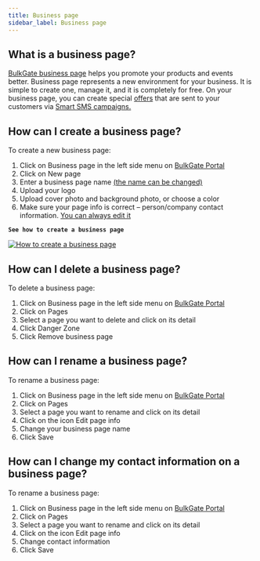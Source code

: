 ```yaml
---
title: Business page 
sidebar_label: Business page 
---
```


## What is a business page?
[BulkGate business page](https://www.bulkgate.com/en/solutions/smart-sms#business-page) helps you promote your products and events better. Business page represents a new environment for your business. It is simple to create one, manage it, and it is completely for free. 
On your business page, you can create special [offers](offers.md#how-can-i-create-an-offer) that are sent to your customers via [Smart SMS campaigns.](creating-smart-sms-campaign.md#how-do-i-create-smart-sms-campaign) 

## How can I create a business page?
To create a new business page:
1.	Click on Business page in the left side menu on [BulkGate Portal](https://portal.bulkgate.com/)
2.	Click on New page
3.	Enter a business page name [(the name can be changed)](#how-can-i-rename-a-business-page)
4.	Upload your logo
5.	Upload cover photo and background photo, or choose a color
6.	Make sure your page info is correct – person/company contact information. [You can always edit it](#how-can-i-rename-a-business-page)


**`See how to create a business page`**

[![How to create a business page](https://img.youtube.com/vi/iDDceQaT-iQ/hqdefault.jpg)](https://www.youtube.com/watch?v=iDDceQaT-iQ)

## How can I delete a business page?
To delete a business page:
1.	Click on Business page in the left side menu on [BulkGate Portal](https://portal.bulkgate.com/)
2.	Click on Pages
3.	Select a page you want to delete and click on its detail
4.	Click Danger Zone
5.	Click Remove business page

## How can I rename a business page?
To rename a business page:
1.	Click on Business page in the left side menu on [BulkGate Portal](https://portal.bulkgate.com/)
2.	Click on Pages
3.	Select a page you want to rename and click on its detail
4.	Click on the icon Edit page info
5.	Change your business page name
6.	Click Save

## How can I change my contact information on a business page?
To rename a business page:
1.	Click on Business page in the left side menu on [BulkGate Portal](https://portal.bulkgate.com/)
2.	Click on Pages
3.	Select a page you want to rename and click on its detail
4.	Click on the icon Edit page info
5.	Change contact information
6.	Click Save

